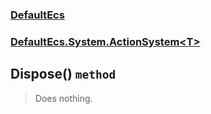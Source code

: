 ### [DefaultEcs](./DefaultEcs.md 'DefaultEcs')
### [DefaultEcs.System.ActionSystem&lt;T&gt;](./DefaultEcs-System-ActionSystem-T-.md 'DefaultEcs.System.ActionSystem&lt;T&gt;')
## Dispose() `method`
>Does nothing.
